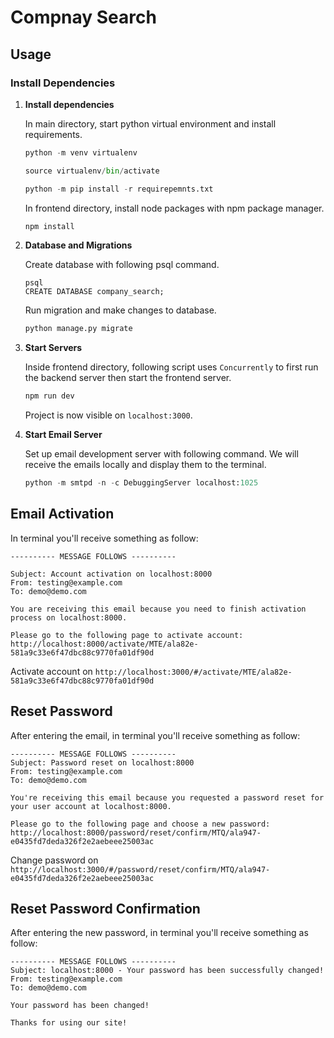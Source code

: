 # Compnay Search

## Usage
### Install Dependencies
1.  **Install dependencies**

    In main directory, start python virtual environment and install requirements.

    ```python
    python -m venv virtualenv

    source virtualenv/bin/activate

    python -m pip install -r requirepemnts.txt
    ```
    In frontend directory, install node packages with npm package manager.

    ```js
    npm install
    ```
    
2. **Database and Migrations**

    Create database with following psql command. 

    ```shell
    psql
    CREATE DATABASE company_search;
    ```
    
    Run migration and make changes to database. 

    ```python
    python manage.py migrate
    ```

3. **Start Servers**

    Inside frontend directory, following script uses `Concurrently` to first run the backend server then start the frontend server.

    ```js
    npm run dev
    ```

    Project is now visible on `localhost:3000`.

4. **Start Email Server**
    
    Set up email development server with following command. We will receive the emails locally and display them to the terminal.
    
    ```python
    python -m smtpd -n -c DebuggingServer localhost:1025
    ```

## Email Activation

  In terminal you'll receive something as follow: 

  ```shell
  ---------- MESSAGE FOLLOWS ----------
  
  Subject: Account activation on localhost:8000
  From: testing@example.com
  To: demo@demo.com
  
  You are receiving this email because you need to finish activation process on localhost:8000.
  
  Please go to the following page to activate account:
  http://localhost:8000/activate/MTE/ala82e-581a9c33e6f47dbc88c9770fa01df90d
  ```
  
  Activate account on `http://localhost:3000/#/activate/MTE/ala82e-581a9c33e6f47dbc88c9770fa01df90d`

## Reset Password

  After entering the email, in terminal you'll receive something as follow:

  ```shell
  ---------- MESSAGE FOLLOWS ----------
  Subject: Password reset on localhost:8000
  From: testing@example.com
  To: demo@demo.com
  
  You're receiving this email because you requested a password reset for your user account at localhost:8000.

  Please go to the following page and choose a new password:
  http://localhost:8000/password/reset/confirm/MTQ/ala947-e0435fd7deda326f2e2aebeee25003ac
  ```
  
  Change password on `http://localhost:3000/#/password/reset/confirm/MTQ/ala947-e0435fd7deda326f2e2aebeee25003ac`

## Reset Password Confirmation

  After entering the new password, in terminal you'll receive something as follow:

  ```shell
  ---------- MESSAGE FOLLOWS ----------
  Subject: localhost:8000 - Your password has been successfully changed!
  From: testing@example.com
  To: demo@demo.com
  
  Your password has been changed!

  Thanks for using our site!
  ```
